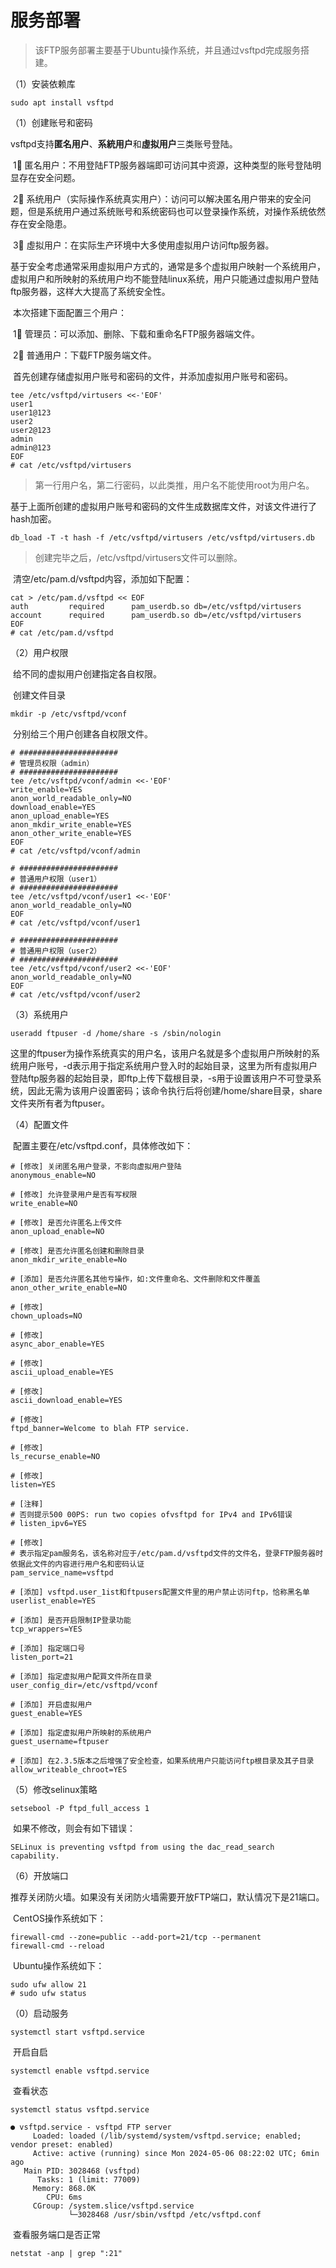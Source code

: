 # 服务部署

> 该FTP服务部署主要基于Ubuntu操作系统，并且通过vsftpd完成服务搭建。

（1）安装依赖库

```shell
sudo apt install vsftpd
```

（1）创建账号和密码

​	vsftpd支持**匿名用户**、**系統用户**和**虛拟用户**三类账号登陆。

​	1⃣️ 匿名用户：不用登陆FTP服务器端即可访问其中资源，这种类型的账号登陆明显存在安全问题。

​	2⃣️ 系统用户（实际操作系统真实用户）：访问可以解决匿名用户带来的安全问题，但是系统用户通过系统账号和系统密码也可以登录操作系统，对操作系统依然存在安全隐患。

​	3⃣️ 虛拟用户：在实际生产环境中大多使用虛拟用户访问ftp服务器。

​	基于安全考虑通常采用虛拟用户方式的，通常是多个虚拟用户映射一个系统用户，虚拟用户和所映射的系统用户均不能登陆linux系统，用户只能通过虚拟用户登陆ftp服务器，这样大大提高了系统安全性。

​	本次搭建下面配置三个用户：

​	1⃣️ 管理员：可以添加、删除、下载和重命名FTP服务器端文件。

​	2⃣️ 普通用户：下载FTP服务端文件。

​	首先创建存储虚拟用户账号和密码的文件，并添加虛拟用户账号和密码。

```shell
tee /etc/vsftpd/virtusers <<-'EOF'
user1
user1@123
user2
user2@123
admin
admin@123
EOF
# cat /etc/vsftpd/virtusers
```

> 第一行用户名，第二行密码，以此类推，用户名不能使用root为用户名。

​	基于上面所创建的虚拟用户账号和密码的文件生成数据库文件，对该文件进行了hash加密。

```shell
db_load -T -t hash -f /etc/vsftpd/virtusers /etc/vsftpd/virtusers.db
```

> 创建完毕之后，/etc/vsftpd/virtusers文件可以删除。

​	清空/etc/pam.d/vsftpd内容，添加如下配置：

```shell
cat > /etc/pam.d/vsftpd << EOF
auth         required      pam_userdb.so db=/etc/vsftpd/virtusers
account      required      pam_userdb.so db=/etc/vsftpd/virtusers
EOF
# cat /etc/pam.d/vsftpd
```

（2）用户权限

​	给不同的虚拟用户创建指定各自权限。

​	创建文件目录

```shell
mkdir -p /etc/vsftpd/vconf
```

​	分别给三个用户创建各自权限文件。

```shell
# ######################
# 管理员权限（admin）
# ######################
tee /etc/vsftpd/vconf/admin <<-'EOF'
write_enable=YES
anon_world_readable_only=NO
download_enable=YES
anon_upload_enable=YES
anon_mkdir_write_enable=YES
anon_other_write_enable=YES
EOF
# cat /etc/vsftpd/vconf/admin

# ######################
# 普通用户权限（user1）
# ######################
tee /etc/vsftpd/vconf/user1 <<-'EOF'
anon_world_readable_only=NO
EOF
# cat /etc/vsftpd/vconf/user1

# ######################
# 普通用户权限（user2）
# ######################
tee /etc/vsftpd/vconf/user2 <<-'EOF'
anon_world_readable_only=NO
EOF
# cat /etc/vsftpd/vconf/user2
```

（3）系统用户

```shell
useradd ftpuser -d /home/share -s /sbin/nologin
```

​	这里的ftpuser为操作系统真实的用户名，该用户名就是多个虚拟用户所映射的系统用户账号，-d表示用于指定系统用户登入时的起始目录，这里为所有虛拟用户登陆ftp服务器的起始目录，即ftp上传下载根目录，-s用于设置该用户不可登录系统，因此无需为该用户设置密码；该命令执行后将创建/home/share目录，share文件夹所有者为ftpuser。

（4）配置文件

​	配置主要在/etc/vsftpd.conf，具体修改如下：

```shell
# [修改] 关闭匿名用户登录，不影向虚拟用户登陆
anonymous_enable=NO

# [修改] 允许登录用户是否有写杈限
write_enable=NO

# [修改] 是否允许匿名上传文件
anon_upload_enable=NO

# [修改] 是否允许匿名创建和删除目录
anon_mkdir_write_enable=No

# [添加] 是否允许匿名其他亏操作，如:文件重命名、文件删除和文件覆盖
anon_other_write_enable=NO

# [修改]
chown_uploads=NO

# [修改]
async_abor_enable=YES

# [修改]
ascii_upload_enable=YES

# [修改]
ascii_download_enable=YES

# [修改]
ftpd_banner=Welcome to blah FTP service.

# [修改]
ls_recurse_enable=NO

# [修改]
listen=YES

# [注释]
# 否则提示500 00PS: run two copies ofvsftpd for IPv4 and IPv6错误
# listen_ipv6=YES

# [修改] 
# 表示指定pam服务名，该名称对应于/etc/pam.d/vsftpd文件的文件名，登录FTP服务器时依据此文件的内容进行用户名和密码认证
pam_service_name=vsftpd

# [添加] vsftpd.user_1ist和ftpusers配置文件里的用户禁止访问ftp，恰称黑名单
userlist_enable=YES

# [添加] 是否开启限制IP登录功能
tcp_wrappers=YES

# [添加] 指定端口号
listen_port=21

# [添加] 指定虚拟用户配買文件所在目录
user_config_dir=/etc/vsftpd/vconf

# [添加] 开启虛拟用户
guest_enable=YES

# [添加] 指定虚拟用户所映射的系统用户
guest_username=ftpuser

# [添加] 在2.3.5版本之后增强了安全检查，如果系统用户只能访问ftp根目录及其子目录
allow_writeable_chroot=YES
```

（5）修改selinux策略

```shell
setsebool -P ftpd_full_access 1
```

​	如果不修改，则会有如下错误：

```shell
SELinux is preventing vsftpd from using the dac_read_search capability.
```

（6）开放端口

​	推荐关闭防火墙。如果没有关闭防火墙需要开放FTP端口，默认情况下是21端口。

​	CentOS操作系统如下：

```shell
firewall-cmd --zone=public --add-port=21/tcp --permanent
firewall-cmd --reload
```

​	Ubuntu操作系统如下：

```shell
sudo ufw allow 21
# sudo ufw status
```

（0）启动服务

```shell
systemctl start vsftpd.service
```

​	开启自启

```shell
systemctl enable vsftpd.service
```

​	查看状态

```shell
systemctl status vsftpd.service
```

```shell
● vsftpd.service - vsftpd FTP server
     Loaded: loaded (/lib/systemd/system/vsftpd.service; enabled; vendor preset: enabled)
     Active: active (running) since Mon 2024-05-06 08:22:02 UTC; 6min ago
   Main PID: 3028468 (vsftpd)
      Tasks: 1 (limit: 77009)
     Memory: 868.0K
        CPU: 6ms
     CGroup: /system.slice/vsftpd.service
             └─3028468 /usr/sbin/vsftpd /etc/vsftpd.conf
```

​	查看服务端口是否正常

```shell
netstat -anp | grep ":21"
```